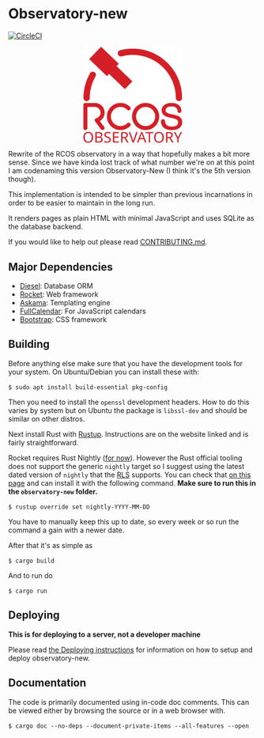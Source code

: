 # Observatory-new
[![CircleCI](https://circleci.com/gh/rcos/observatory-new.svg?style=svg)](https://circleci.com/gh/rcos/observatory-new)

<img src="./logo.svg" alt="RCOS Observatory logo" width="200px" style="display:block;margin:auto;"/>

Rewrite of the RCOS observatory in a way that hopefully makes a bit more sense.
Since we have kinda lost track of what number we're on at this point I am
codenaming this version Observatory-New (I think it's the 5th version though).

This implementation is intended to be simpler than previous incarnations in
order to be easier to maintain in the long run.

It renders pages as plain HTML with minimal JavaScript and uses SQLite
as the database backend.

If you would like to help out please read [CONTRIBUTING.md](./CONTRIBUTING.md).

## Major Dependencies
- [Diesel](https://diesel.rs): Database ORM
- [Rocket](https://rocket.rs): Web framework
- [Askama](https://github.com/djc/askama): Templating engine
- [FullCalendar](https://fullcalendar.io/): For JavaScript calendars
- [Bootstrap](https://getbootstrap.com): CSS framework

## Building
Before anything else make sure that you have the development tools for your
system. On Ubuntu/Debian you can install these with:

```
$ sudo apt install build-essential pkg-config
```

Then you need to install the `openssl` development headers.
How to do this varies by system but on Ubuntu the package is
`libssl-dev` and should be similar on other distros.

Next install Rust with [Rustup](https://rustup.rs). Instructions are on the
website linked and is fairly straightforward.

Rocket requires Rust Nightly ([for now](https://github.com/SergioBenitez/Rocket/issues/19)).
However the Rust official tooling does not support the generic `nightly` target
so I suggest using the latest dated version of `nightly` that the [RLS](https://github.com/rust-lang/rls)
supports. You can check that [on this page](https://rust-lang.github.io/rustup-components-history/)
and can install it with the following command. **Make sure to run this in the `observatory-new` folder.**

```
$ rustup override set nightly-YYYY-MM-DD
```

You have to manually keep this up to date, so every week or so run
the command a gain with a newer date.

After that it's as simple as
```
$ cargo build
```

And to run do
```
$ cargo run
```

## Deploying

**This is for deploying to a server, not a developer machine**

Please read [the Deploying instructions](./DEPLOYING.md) for information on how to setup
and deploy observatory-new.

## Documentation
The code is primarily documented using in-code doc comments.
This can be viewed either by browsing the source or in a web browser with.
```
$ cargo doc --no-deps --document-private-items --all-features --open
```
